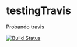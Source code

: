 # testingTravis
Probando travis

[![Build Status](https://travis-ci.org/maxpowel/testingTravis.svg?branch=master)](https://travis-ci.org/maxpowel/testingTravis)